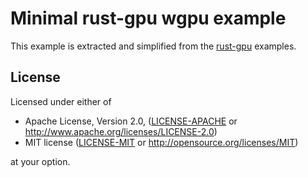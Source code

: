 # Minimal rust-gpu wgpu example

This example is extracted and simplified from the [rust-gpu](https://github.com/EmbarkStudios/rust-gpu/) examples.

## License

Licensed under either of

- Apache License, Version 2.0, ([LICENSE-APACHE](LICENSE-APACHE) or <http://www.apache.org/licenses/LICENSE-2.0>)
- MIT license ([LICENSE-MIT](LICENSE-MIT) or <http://opensource.org/licenses/MIT>)

at your option.
